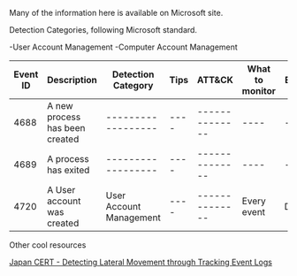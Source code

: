 Many of the information here is available on Microsoft site.

Detection Categories, following Microsoft standard.

-User Account Management
-Computer Account Management




| Event ID      | Description   | Detection Category | Tips | ATT&CK | What to monitor | Enable |
| ------------- | ------------- | ------------------ | ---- | -------------- | ---- | -- |
| 4688  | A new process has been created | ------------------ | ---- | -------------- |---- | -- |
| 4689  | A process has exited  | ------------------ | ---- | -------------- |---- | - |
| 4720  | A User account was created  | User Account Management | ---- | -------------- | Every event | Default|












Other cool resources

[Japan CERT - Detecting Lateral Movement through Tracking Event Logs](https://www.jpcert.or.jp/english/pub/sr/20170612ac-ir_research_en.pdf)
